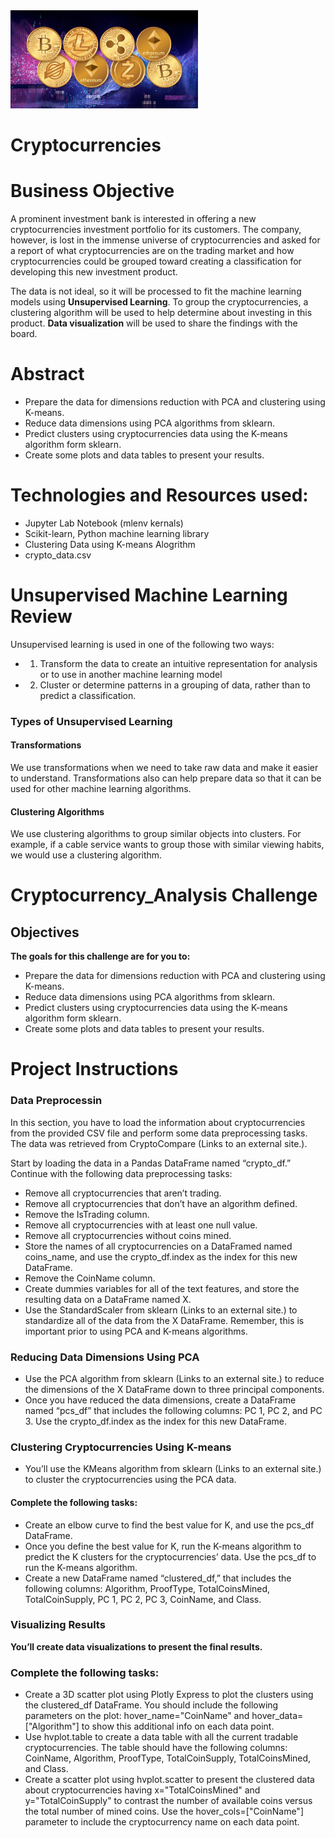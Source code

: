 <img src="Resources/cryptocurrency-pic.jpg" alt="drawing" width="300"/>
 
# Cryptocurrencies
# **Business Objective**
A prominent investment bank is interested in offering a new cryptocurrencies investment portfolio for its customers. The company, however, is lost in the immense universe of cryptocurrencies and asked for a report of what cryptocurrencies are on the trading market and how cryptocurrencies could be grouped toward creating a classification for developing this new investment product.

The data is not ideal, so it will be processed to fit the machine learning models using **Unsupervised Learning**. To group the cryptocurrencies, a clustering algorithm will be used to help determine about investing in this product. **Data visualization** will be used to share the findings with the board.
# **Abstract**
- Prepare the data for dimensions reduction with PCA and clustering using K-means.
- Reduce data dimensions using PCA algorithms from sklearn.
- Predict clusters using cryptocurrencies data using the K-means algorithm form sklearn.
- Create some plots and data tables to present your results.
# **Technologies and Resources used:**
- Jupyter Lab Notebook (mlenv kernals)
- Scikit-learn, Python machine learning library
- Clustering Data using K-means Alogrithm
- crypto_data.csv

# **Unsupervised Machine Learning Review**
Unsupervised learning is used in one of the following two ways:
- 1) Transform the data to create an intuitive representation for analysis 
     or to use in another machine learning model
- 2) Cluster or determine patterns in a grouping of data, 
     rather than to predict a classification.
### **Types of Unsupervised Learning**
#### **Transformations**
We use transformations when we need to take raw data and make it easier to understand. 
Transformations also can help prepare data so that it can be used for other 
machine learning algorithms.
#### **Clustering Algorithms**
We use clustering algorithms to group similar objects into clusters. For example, 
if a cable service wants to group those with similar viewing habits, 
we would use a clustering algorithm.

# **Cryptocurrency_Analysis Challenge**

## **Objectives**
**The goals for this challenge are for you to:**
- Prepare the data for dimensions reduction with PCA and clustering using K-means.
- Reduce data dimensions using PCA algorithms from sklearn.
- Predict clusters using cryptocurrencies data using the K-means algorithm form sklearn.
- Create some plots and data tables to present your results.

# **Project Instructions**
### **Data Preprocessin**

In this section, you have to load the information about cryptocurrencies from the provided CSV file and perform some data preprocessing tasks. The data was retrieved from CryptoCompare (Links to an external site.).

Start by loading the data in a Pandas DataFrame named “crypto_df.” Continue with the following data preprocessing tasks:
- Remove all cryptocurrencies that aren’t trading.
- Remove all cryptocurrencies that don’t have an algorithm defined.
- Remove the IsTrading column.
- Remove all cryptocurrencies with at least one null value.
- Remove all cryptocurrencies without coins mined.
- Store the names of all cryptocurrencies on a DataFramed named coins_name, and use the crypto_df.index as the index for this new DataFrame.
- Remove the CoinName column.
- Create dummies variables for all of the text features, and store the resulting data on a DataFrame named X.
- Use the StandardScaler from sklearn (Links to an external site.) to standardize all of the data from the X DataFrame. Remember, this is important prior to using PCA and K-means algorithms.

### **Reducing Data Dimensions Using PCA**
- Use the PCA algorithm from sklearn (Links to an external site.) to reduce the dimensions of the X DataFrame down to three principal components.
- Once you have reduced the data dimensions, create a DataFrame named “pcs_df” that includes the following columns: PC 1, PC 2, and PC 3. Use the crypto_df.index as the index for this new DataFrame.

### **Clustering Cryptocurrencies Using K-means**
- You’ll use the KMeans algorithm from sklearn (Links to an external site.) to cluster the cryptocurrencies using the PCA data.

#### **Complete the following tasks:**
- Create an elbow curve to find the best value for K, and use the pcs_df DataFrame.
- Once you define the best value for K, run the K-means algorithm to predict the K clusters for the cryptocurrencies’ data. Use the pcs_df to run the K-means algorithm.
- Create a new DataFrame named “clustered_df,” that includes the following columns: Algorithm, ProofType, TotalCoinsMined, TotalCoinSupply, PC 1, PC 2, PC 3, CoinName, and Class. 

### **Visualizing Results**
**You’ll create data visualizations to present the final results.**
### **Complete the following tasks:**
- Create a 3D scatter plot using Plotly Express to plot the clusters using the clustered_df DataFrame. You should include the following parameters on the plot: hover_name="CoinName" and hover_data=["Algorithm"] to show this additional info on each data point.
- Use hvplot.table to create a data table with all the current tradable cryptocurrencies. The table should have the following columns: CoinName, Algorithm, ProofType, TotalCoinSupply, TotalCoinsMined, and Class.
- Create a scatter plot using hvplot.scatter to present the clustered data about cryptocurrencies having x="TotalCoinsMined" and y="TotalCoinSupply" to contrast the number of available coins versus the total number of mined coins. Use the hover_cols=["CoinName"] parameter to include the cryptocurrency name on each data point.


